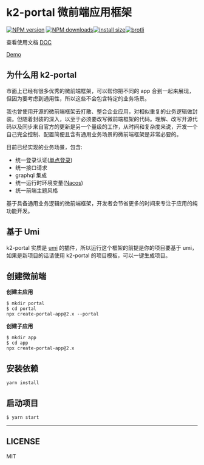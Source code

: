 # k2-portal 微前端应用框架

[![NPM version](https://img.shields.io/npm/v/k2-portal.svg?style=flat)](https://npmjs.org/package/k2-portal) [![NPM downloads](http://img.shields.io/npm/dm/k2-portal.svg?style=flat)](https://npmjs.org/package/k2-portal)[![install size](https://packagephobia.com/badge?p=k2-portal)](https://packagephobia.com/result?p=k2-portal)[![brotli](https://badgen.net/bundlephobia/minzip/k2-portal)](https://bundlephobia.com/result?p=k2-portal)

查看使用文档 [DOC](https://k2-portal.vercel.app/)

[Demo](https://k2-portal-demo.vercel.app/)

## 为什么用 k2-portal

市面上已经有很多优秀的微前端框架，可以帮你把不同的 app 合到一起来展现，但因为要考虑到通用性，所以这些不会包含特定的业务场景。

我也曾使用开源的微前端框架去打散、整合企业应用，对相似重复的业务逻辑做封装。但随着封装的深入，以至于必须要改写微前端框架的代码。理解、改写开源代码以及同步来自官方的更新是另一个量级的工作，从时间和复杂度来说，开发一个自己完全控制、配置简便且含有通用业务场景的微前端框架是非常必要的。

目前已经实现的业务场景，包含:

- 统一登录认证([单点登录](https://github.com/IdentityModel/oidc-client-js))
- 统一接口请求
- graphql 集成
- 统一运行时环境变量([Nacos](https://github.com/alibaba/nacos))
- 统一前端主题风格

基于具备通用业务逻辑的微前端框架，开发者会节省更多的时间来专注于应用的纯功能开发。

## 基于 Umi

k2-portal 实质是 [umi](https://github.com/umijs/umi) 的插件，所以运行这个框架的前提是你的项目要基于 umi，如果是新项目的话请使用 k2-portal 的项目模板，可以一键生成项目。

## 创建微前端

**创建主应用**

```shell
$ mkdir portal
$ cd portal
npx create-portal-app@2.x --portal
```

**创建子应用**

```shell
$ mkdir app
$ cd app
npx create-portal-app@2.x
```

## 安装依赖

```shell
yarn install
```

## 启动项目

```shell
$ yarn start
```

---

## LICENSE

MIT
